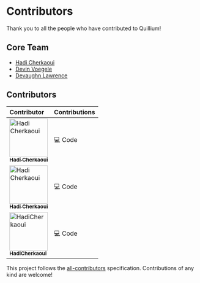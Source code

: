 # Contributors

Thank you to all the people who have contributed to Quillium!

## Core Team

- [Hadi Cherkaoui](https://github.com/HadiCherkaoui)
- [Devin Voegele](https://github.com/DevinVoegele)
- [Devaughn Lawrence](https://github.com/DevaughnLawrence)

## Contributors

<!-- This section will be automatically updated by our scripts -->

<!-- ALL-CONTRIBUTORS-LIST:START - Do not remove or modify this section -->
<!-- prettier-ignore-start -->
<!-- markdownlint-disable -->

| Contributor | Contributions |
| :--- | :--- |
| <a href="https://github.com/HadiCherkaoui"><img src="https://avatars.githubusercontent.com/HadiCherkaoui?s=100" width="100px;" alt="Hadi Cherkaoui"/><br /><sub><b>Hadi Cherkaoui</b></sub></a> | 💻 Code |
| <a href="https://github.com/github"><img src="https://avatars.githubusercontent.com/github?s=100" width="100px;" alt="Hadi Cherkaoui"/><br /><sub><b>Hadi Cherkaoui</b></sub></a> | 💻 Code |
| <a href="https://github.com/hadicherkaoui"><img src="https://avatars.githubusercontent.com/hadicherkaoui?s=100" width="100px;" alt="HadiCherkaoui"/><br /><sub><b>HadiCherkaoui</b></sub></a> | 💻 Code |

<!-- markdownlint-restore -->
<!-- prettier-ignore-end -->
<!-- ALL-CONTRIBUTORS-LIST:END -->

This project follows the [all-contributors](https://github.com/all-contributors/all-contributors) specification. Contributions of any kind are welcome!
